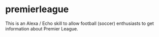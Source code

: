 # premierleague
This is an Alexa / Echo skill to allow football (soccer) enthusiasts to get information about Premier League.
